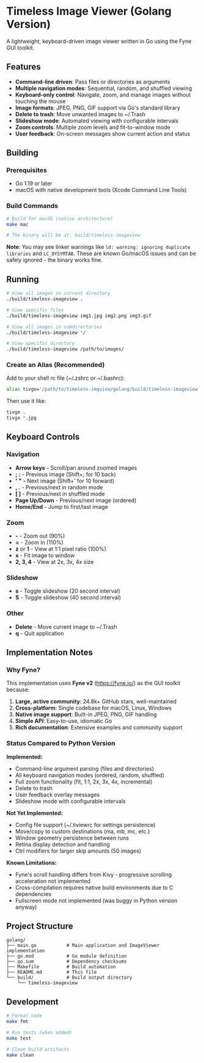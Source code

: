 # Timeless Image Viewer (Golang Version)

A lightweight, keyboard-driven image viewer written in Go using the Fyne GUI toolkit.

## Features

- **Command-line driven**: Pass files or directories as arguments
- **Multiple navigation modes**: Sequential, random, and shuffled viewing
- **Keyboard-only control**: Navigate, zoom, and manage images without touching the mouse
- **Image formats**: JPEG, PNG, GIF support via Go's standard library
- **Delete to trash**: Move unwanted images to ~/.Trash
- **Slideshow mode**: Automated viewing with configurable intervals
- **Zoom controls**: Multiple zoom levels and fit-to-window mode
- **User feedback**: On-screen messages show current action and status

## Building

### Prerequisites

- Go 1.19 or later
- macOS with native development tools (Xcode Command Line Tools)

### Build Commands

```bash
# Build for macOS (native architecture)
make mac

# The binary will be at: build/timeless-imageview
```

**Note**: You may see linker warnings like `ld: warning: ignoring duplicate libraries` and `LC_DYSYMTAB`. These are known Go/macOS issues and can be safely ignored - the binary works fine.

## Running

```bash
# View all images in current directory
./build/timeless-imageview .

# View specific files
./build/timeless-imageview img1.jpg img2.png img3.gif

# View all images in subdirectories
./build/timeless-imageview */

# View specific directory
./build/timeless-imageview /path/to/images/
```

### Create an Alias (Recommended)

Add to your shell rc file (~/.zshrc or ~/.bashrc):

```bash
alias tivgo='/path/to/timeless-imgview/golang/build/timeless-imageview'
```

Then use it like:
```bash
tivgo .
tivgo *.jpg
```

## Keyboard Controls

### Navigation
- **Arrow keys** - Scroll/pan around zoomed images
- **; :** - Previous image (Shift+; for 10 back)
- **' "** - Next image (Shift+' for 10 forward)
- **, .** - Previous/next in random mode
- **[ ]** - Previous/next in shuffled mode
- **Page Up/Down** - Previous/next image (ordered)
- **Home/End** - Jump to first/last image

### Zoom
- **-** - Zoom out (90%)
- **=** - Zoom in (110%)
- **z** or **1** - View at 1:1 pixel ratio (100%)
- **x** - Fit image to window
- **2, 3, 4** - View at 2x, 3x, 4x size

### Slideshow
- **s** - Toggle slideshow (20 second interval)
- **S** - Toggle slideshow (40 second interval)

### Other
- **Delete** - Move current image to ~/.Trash
- **q** - Quit application

## Implementation Notes

### Why Fyne?

This implementation uses **Fyne v2** (https://fyne.io/) as the GUI toolkit because:

1. **Large, active community**: 24.8k+ GitHub stars, well-maintained
2. **Cross-platform**: Single codebase for macOS, Linux, Windows
3. **Native image support**: Built-in JPEG, PNG, GIF handling
4. **Simple API**: Easy-to-use, idiomatic Go
5. **Rich documentation**: Extensive examples and community support

### Status Compared to Python Version

**Implemented:**
- Command-line argument parsing (files and directories)
- All keyboard navigation modes (ordered, random, shuffled)
- Full zoom functionality (fit, 1:1, 2x, 3x, 4x, incremental)
- Delete to trash
- User feedback overlay messages
- Slideshow mode with configurable intervals

**Not Yet Implemented:**
- Config file support (~/.tiviewrc for settings persistence)
- Move/copy to custom destinations (ma, mb, mc, etc.)
- Window geometry persistence between runs
- Retina display detection and handling
- Ctrl modifiers for larger skip amounts (50 images)

**Known Limitations:**
- Fyne's scroll handling differs from Kivy - progressive scrolling acceleration not implemented
- Cross-compilation requires native build environments due to C dependencies
- Fullscreen mode not implemented (was buggy in Python version anyway)

## Project Structure

```
golang/
├── main.go           # Main application and ImageViewer implementation
├── go.mod            # Go module definition
├── go.sum            # Dependency checksums
├── Makefile          # Build automation
├── README.md         # This file
└── build/            # Build output directory
    └── timeless-imageview
```

## Development

```bash
# Format code
make fmt

# Run tests (when added)
make test

# Clean build artifacts
make clean
```
